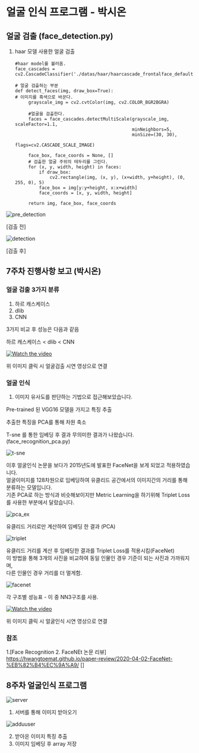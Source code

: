 # 얼굴 인식 프로그램 - 박시온


## 얼굴 검출 (face_detection.py)

1. haar 모델 사용한 얼굴 검출

       #haar model를 불러옴.
       face_cascades = cv2.CascadeClassifier('./datas/haar/haarcascade_frontalface_default.xml')
       
       # 얼굴 검출하는 부분
       def detect_faces(img, draw_box=True):
       # 이미지를 흑색으로 바꾼다.
            grayscale_img = cv2.cvtColor(img, cv2.COLOR_BGR2BGRA)
    
            #얼굴을 검출한다.
            faces = face_cascades.detectMultiScale(grayscale_img, scaleFactor=1.1,
                                                   minNeighbors=5,
                                                   minSize=(30, 30),
                                                   flags=cv2.CASCADE_SCALE_IMAGE)
        
            face_box, face_coords = None, []
            # 검출한 얼굴 주위의 테두리를 그린다.
            for (x, y, width, height) in faces:
                if draw_box:
                    cv2.rectangle(img, (x, y), (x+width, y+height), (0, 255, 0), 5)
                face_box = img[y:y+height, x:x+width]
                face_coords = [x, y, width, height]
        
            return img, face_box, face_coords

![pre_detection](./readme/pre_detection.jpg)

[검출 전]

![detection](./readme/detection.jpg)

[검출 후]


## 7주차 진행사항 보고 (박시온)

### 얼굴 검출 3가지 분류

1. 하르 캐스케이스
2. dlib
3. CNN

3가지 비교 후 성능은 다음과 같음

하르 캐스케이스 < dlib < CNN
  

[![Watch the video](./readme/detection.jpg)](https://youtu.be/at4-s1VCXSw)

위 이미지 클릭 시  얼굴검출 시연 영상으로 연결

### 얼굴 인식 

1. 이미지 유사도를 판단하는 기법으로 접근해보았습니다.

Pre-trained 된 VGG16 모델을 가지고 특징 추출

추출한 특징을 PCA를 통해 차원 축소

T-sne 를 통한 임베딩 후 결과 무의미한 결과가 나왔습니다. (face_recognition_pca.py)

![t-sne](./readme/t-sne.png)

이후 얼굴인식 논문을 보다가 2015년도에 발표한 FaceNet을 보게 되었고 적용하였습니다.    
얼굴이미지를 128차원으로 임베딩하여 유클리드 공간에서의 이미지간의 거리를 통해 분류하는 모델입니다.   
기존 PCA로 하는 방식과 비슷해보이지만 Metric Learning을 하기위해 Triplet Loss를 사용한 부분에서 달랐습니다. 

![pca_ex](./readme/pca_ex.png)

유클리드 거리로만 계산하여 임베딩 한 결과 (PCA)

![triplet](./readme/triplet.png)

유클리드 거리를 계산 후 임베딩한 결과를 Triplet Loss를 적용시킴(FaceNet)  
이 방법을 통해 3개의 사진을 비교하여 동일 인물인 경우 기준이 되는 사진과 가까워지며,  
다른 인물인 경우 거리를 더 멀게함.  

![facenet](./readme/facenet_score.jpg)

각 구조별 셩능표 - 이 중 NN3구조를 사용.

[![Watch the video](./readme/triplet.png)](https://youtu.be/lDQ3_9XK-mM)

위 이미지 클릭 시  얼굴인식 시연 영상으로 연결



### 참조 

1.[Face Recognition 2. FaceNEt 논문 리뷰]  https://hwangtoemat.github.io/paper-review/2020-04-02-FaceNet-%EB%82%B4%EC%9A%A9/ []


## 8주차 얼굴인식 프로그램

![server](./readme/server.png)

1. 서버를 통해 이미지 받아오기  

![adduuser](./readme/adduser.png)

2. 받아온 이미지 특징 추출
3. 이미지 임베딩 후 array 저장 

   


